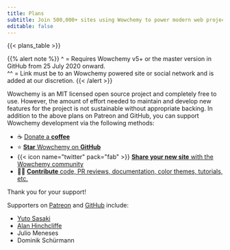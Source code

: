 ```yaml
---
title: Plans
subtitle: Join 500,000+ sites using Wowchemy to power modern web projects.
editable: false
---
```


{{< plans_table >}}

{{% alert note %}}
   ^ = Requires Wowchemy v5+ or the master version in GitHub from 25 July 2020 onward.  
  ^^ = Link must be to an Wowchemy powered site or social network and is added at our discretion.
{{< /alert >}}

Wowchemy is an MIT licensed open source project and completely free to use. However, the amount of effort needed to maintain and develop new features for the project is not sustainable without appropriate backing. In addition to the above plans on Patreon and GitHub, you can support Wowchemy development via the following methods: 

- ☕️ [Donate a **coffee**](https://paypal.me/cushen)
- ⭐️ [**Star** Wowchemy on **GitHub**](https://github.com/gcushen/hugo-academic)
- {{< icon name="twitter" pack="fab" >}} [**Share your new site** with the Wowchemy community](https://twitter.com/intent/tweet?text=I%27m%20creating%20a%20beautiful%20website%20using%20the%20Wowchemy%20Website%20Builder%20for%20%40GoHugoIO%20by%20%40GeorgeCushen!&amp;hashtags=MadeWithWowchemy&amp;url=https://wowchemy.com)
- :woman_technologist: [**Contribute** code, PR reviews, documentation, color themes, tutorials, etc.](https://github.com/gcushen/hugo-academic/blob/master/.github/contributing.md)

Thank you for your support!

Supporters on [Patreon](https://www.patreon.com/cushen) and [GitHub](https://github.com/sponsors/gcushen/) include:

- [Yuto Sasaki](https://www.yewton.net/)
- [Alan Hinchcliffe](http://alanhinchcliffe.com/)
- Julio Meneses
- Dominik Schürmann
